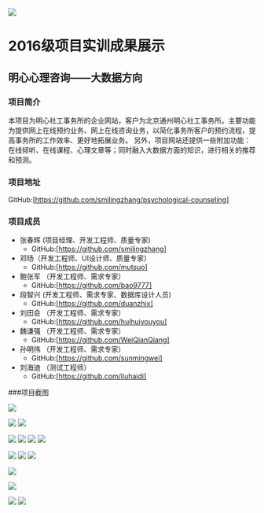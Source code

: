 ﻿<img src="./images/logo.jpg"/>

# 2016级项目实训成果展示

## 明心心理咨询——大数据方向

### 项目简介

本项目为明心社工事务所的企业网站，客户为北京通州明心社工事务所。主要功能为提供网上在线预约业务、网上在线咨询业务，以简化事务所客户的预约流程，提高事务所的工作效率、更好地拓展业务。
另外，项目网站还提供一些附加功能：在线倾听、在线课程、心理文章等；同时融入大数据方面的知识，进行相关的推荐和预测。

### 项目地址
GitHub:[https://github.com/smilingzhang/psychological-counseling]

### 项目成员
- 张春辉 (项目经理、开发工程师、质量专家)
  - GitHub:[https://github.com/smilingzhang]
- 邓旸（开发工程师、UI设计师、质量专家）
  - GitHub:[https://github.com/mutsuo]
- 鲍张军 （开发工程师、需求专家）
  - GitHub:[https://github.com/bao9777]
- 段智兴 (开发工程师、需求专家、数据库设计人员)
  - GitHub:[https://github.com/duanzhix]
- 刘田会 （开发工程师、需求专家）
  - GitHub:[https://github.com/huihuiyouyou]
- 魏谦强 （开发工程师、需求专家）
  - GitHub:[https://github.com/WeiQianQiang]
- 孙明伟 （开发工程师、需求专家）
  - GitHub:[https://github.com/sunmingwei]
- 刘海迪 （测试工程师）
  - GitHub:[https://github.com/liuhaidi]

###项目截图
<p>
<img src="./images/登录.jpg"/>
</p>
<p>
<img src="./images/首页_1.jpg"/>
<img src="./images/首页_2.jpg"/>
</p>
<p>
<img src="./images/咨询_1.jpg"/>
<img src="./images/咨询_2.jpg"/>
<img src="./images/咨询_3.jpg"/>
<img src="./images/咨询_4.jpg"/>
</p>
<p>
<img src="./images/课程_1.jpg"/>
<img src="./images/课程_2.jpg"/>
<img src="./images/课程_3.jpg"/>
</p>
<p>
<img src="./images/阅读_1.jpg"/>
</p>
<p>
<img src="./images/个人中心.jpg"/>
</p>
<p>
<img src="./images/后台管理_1.jpg"/>
<img src="./images/后台管理_2.jpg"/>
</p>
